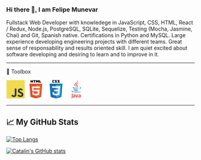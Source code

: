 ### Hi there 👋, I am Felipe Munevar

Fullstack Web Developer with knowledege in JavaScript, CSS, HTML, React / Redux, Node.js, PostgreSQL, SQLite, Sequelize, Testing (Mocha, Jasmine, Chai) and Git, Spanish native. Certifications in Python and MySQL. Large experience developing engineering projects with different teams. Great sense of responsability and results oriented skill. I am quiet excited about software developing and desiring to learn and to improve in it.

---

🧰 Toolbox

<img src="https://github.com/devicons/devicon/blob/master/icons/javascript/javascript-original.svg" alt="JavaScript Logo" width="50" height="50"/> <img src="https://github.com/devicons/devicon/blob/master/icons/html5/html5-original-wordmark.svg"  alt="HTML5 Logo" width="50" height="50"/> <img src="https://github.com/devicons/devicon/blob/master/icons/css3/css3-original-wordmark.svg" alt="CSS Logo" width="50" height="50"/> <img src="https://github.com/devicons/devicon/blob/master/icons/java/java-original-wordmark.svg" alt="Java Logo" width="50" height="50"/>

---

## &#x1f4c8; My GitHub Stats

[![Top Langs](https://github-readme-stats.vercel.app/api/top-langs/?username=felipemunevarn&theme=merko)](https://github.com/felipemunevarn/github-readme-stats)

[![Catalin's GitHub stats](https://github-readme-stats.vercel.app/api?username=felipemunevarn&theme=merko)](https://github.com/felipemunevarn/github-readme-stats)

